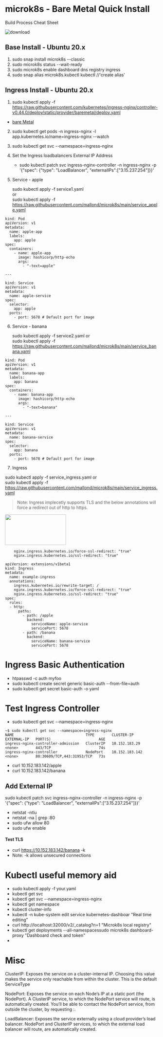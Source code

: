 

# microk8s - Bare Metal Quick Install
Build Process Cheat Sheet  

![download](https://user-images.githubusercontent.com/993459/111545821-ea5d5880-8733-11eb-9352-d22f812e9fb0.png)

## Base Install - Ubuntu 20.x
1. sudo snap install microk8s --classic
2. sudo microk8s status --wait-ready
3. sudo microk8s enable dashboard dns registry ingress
4. sudo snap alias microk8s.kubectl kubectl    //'create alias'

## Ingress Install - Ubuntu 20.x

1. sudo kubectl apply -f https://raw.githubusercontent.com/kubernetes/ingress-nginx/controller-v0.44.0/deploy/static/provider/baremetal/deploy.yaml

- [bare Metal](https://kubernetes.github.io/ingress-nginx/deploy/#bare-metal)

2. sudo kubectl get pods -n ingress-nginx   -l app.kubernetes.io/name=ingress-nginx --watch
3. sudo kubectl get svc --namespace=ingress-nginx
4. Set the Ingress loadbalancers External IP Address 
   - sudo kubectl patch svc ingress-nginx-controller -n ingress-nginx -p '{"spec": {"type": "LoadBalancer", "externalIPs":["3.15.237.254"]}}'

5. Service -  apple

   sudo kubectl apply -f service1.yaml  
   or  
   sudo kubectl apply -f https://raw.githubusercontent.com/mallond/microk8s/main/service_apple.yaml  
   
```
kind: Pod
apiVersion: v1
metadata:
  name: apple-app
  labels:
    app: apple
spec:
  containers:
    - name: apple-app
      image: hashicorp/http-echo
      args:
        - "-text=apple"

---

kind: Service
apiVersion: v1
metadata:
  name: apple-service
spec:
  selector:
    app: apple
  ports:
    - port: 5678 # Default port for image
```

6. Service - banana

   sudo kubectl apply -f service2.yaml 
   or  
   sudo kubectl apply -f https://raw.githubusercontent.com/mallond/microk8s/main/service_banana.yaml  
   
   
```
kind: Pod
apiVersion: v1
metadata:
  name: banana-app
  labels:
    app: banana
spec:
  containers:
    - name: banana-app
      image: hashicorp/http-echo
      args:
        - "-text=banana"

---

kind: Service
apiVersion: v1
metadata:
  name: banana-service
spec:
  selector:
    app: banana
  ports:
    - port: 5678 # Default port for image
```

7. Ingress 

sudo kubectl apply -f service_ingress.yaml 
   or  
   sudo kubectl apply -f https://raw.githubusercontent.com/mallond/microk8s/main/service_ingress.yaml

> Note: Ingress implecetly supports TLS and the below annotations will force a redirect out of http to https.  
>
<img src="https://user-images.githubusercontent.com/993459/111708157-940b1b00-8802-11eb-81b3-f48a3a7c25b0.png" width="200" height="100"/>

```
    nginx.ingress.kubernetes.io/force-ssl-redirect: "true"
    nginx.ingress.kubernetes.io/ssl-redirect: "true"
```

```
apiVersion: extensions/v1beta1
kind: Ingress
metadata:
  name: example-ingress
  annotations:
    ingress.kubernetes.io/rewrite-target: /
    nginx.ingress.kubernetes.io/force-ssl-redirect: "true"
    nginx.ingress.kubernetes.io/ssl-redirect: "true"
spec:
  rules:
  - http:
      paths:
        - path: /apple
          backend:
            serviceName: apple-service
            servicePort: 5678
        - path: /banana
          backend:
            serviceName: banana-service
            servicePort: 5678

```
# Ingress Basic Authentication
- htpasswd -c auth myfoo 
- sudo kubectl create secret generic basic-auth --from-file=auth
- sudo kubectl get secret basic-auth -o yaml

# Test Ingress Controller

- sudo kubectl get svc --namespace=ingress-nginx
```
~$ sudo kubectl get svc --namespace=ingress-nginx
NAME                                 TYPE        CLUSTER-IP       EXTERNAL-IP   PORT(S)                      AGE
ingress-nginx-controller-admission   ClusterIP   10.152.183.29    <none>        443/TCP                      74s
ingress-nginx-controller             NodePort    10.152.183.142   <none>        80:30609/TCP,443:31953/TCP   73s
```
- curl 10.152.183.142/apple
- curl 10.152.183.142/banana

## Add External IP
sudo kubectl patch svc ingress-nginx-controller -n ingress-nginx -p '{"spec": {"type": "LoadBalancer", "externalIPs":["3.15.237.254"]}}'
- netstat -ntlu
- netstat -na | grep :80
- sudo ufw allow 80
- sudo ufw enable



#### Test TLS
- curl https://10.152.183.142/banana -k
- Note: -k allows unsecured connections

# Kubectl useful memory aid
- sudo kubectl apply -f your.yaml  
- kubectl get svc  
- kubectl get svc --namespace=ingress-nginx
- kubectl get namespace
- kubectl cluster-info
- kubectl -n kube-system edit service kubernetes-dashboar    "Real time editing"
- curl http://localhost:32000/v2/_catalog?n=1                "Microk8s local registry"
- kubectl get deployments --all-namespacessudo microk8s dashboard-proxy "Dashboard check and token"
- 

# Misc
ClusterIP: Exposes the service on a cluster-internal IP. Choosing this value makes the service only reachable from within the cluster. This is the default ServiceType

NodePort: Exposes the service on each Node’s IP at a static port (the NodePort). A ClusterIP service, to which the NodePort service will route, is automatically created. You’ll be able to contact the NodePort service, from outside the cluster, by requesting <NodeIP>:<NodePort>.

LoadBalancer: Exposes the service externally using a cloud provider’s load balancer. NodePort and ClusterIP services, to which the external load balancer will route, are automatically created.



